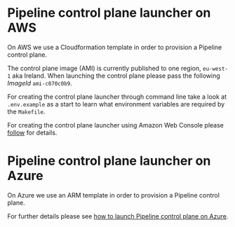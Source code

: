 # Pipeline control plane launcher on AWS

On AWS we use a Cloudformation template in order to provision a Pipeline control plane.

The control plane image (AMI) is currently published to one region, `eu-west-1` aka Ireland. When launching the control plane please pass the following *ImageId* `ami-c070c0b9`.

For creating the control plane launcher through command line take a look at `.env.example` as a start to learn what environment variables are required by the `Makefile`.

For creating the control plane launcher using Amazon Web Console please [follow](https://github.com/banzaicloud/pipeline/blob/master/docs/pipeline-howto.md#launch-pipeline-control-plane-on-aws) for details.

# Pipeline control plane launcher on Azure

On Azure we use an ARM template in order to provision a Pipeline control plane.

For further details please see [how to launch Pipeline control plane on Azure](https://github.com/banzaicloud/pipeline/blob/master/docs/pipeline-howto.md#launch-pipeline-control-plane-on-azure).
